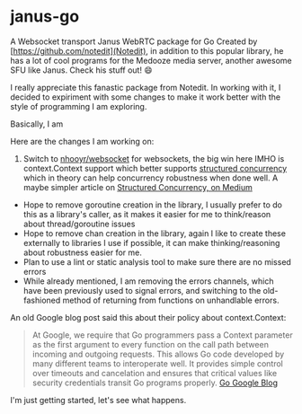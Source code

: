 # janus-go

A Websocket transport Janus WebRTC package for Go
Created by [https://github.com/notedit](Notedit),
in addition to this popular library, he has a lot
of cool programs for the Medooze media server, another awesome
SFU like Janus. Check his stuff out! :smile:

I really appreciate this fanastic package from Notedit.
In working with it, I decided to expiriment with some changes
to make it work better with the style of programming I am exploring.

Basically, I am 


Here are the changes I am working on:
1. Switch to [nhooyr/websocket](https://github.com/nhooyr/websocket) for websockets, the big win here IMHO is context.Context support which better supports [structured concurrency](https://bionic.fullstory.com/why-you-should-be-using-errgroup-withcontext-in-golang-server-handlers/) which in theory can help concurrency robustness when done well. 
A maybe simpler article on [Structured Concurrency, on Medium](https://medium.com/swlh/managing-groups-of-gorutines-in-go-ee7523e3eaca)


- Hope to remove goroutine creation in the library, I usually prefer to do this as a library's caller, as it makes it easier for me to think/reason about thread/goroutine issues
- Hope to remove chan creation in the library, again I like to create these externally to libraries I use if possible, it can make thinking/reasoning about robustness easier for me.
- Plan to use a lint or static analysis tool to make sure there are no missed errors
- While already mentioned, I am removing the errors channels, which have been previously used to signal errors, and switching to the old-fashioned method of returning from functions on unhandlable errors.

An old Google blog post said this about their policy about context.Context:
> At Google, we require that Go programmers pass a Context parameter as the first argument to every function on the call path between incoming and outgoing requests. This allows Go code developed by many different teams to interoperate well. It provides simple control over timeouts and cancelation and ensures that critical values like security credentials transit Go programs properly.
[Go Google Blog](https://blog.golang.org/context)

I'm just getting started, let's see what happens.







